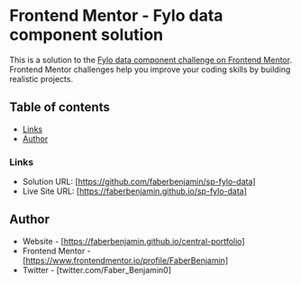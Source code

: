 # Frontend Mentor - Fylo data component solution

This is a solution to the [Fylo data component challenge on Frontend Mentor](https://www.frontendmentor.io/challenges/fylo-data-storage-component-1dZPRbV5n). Frontend Mentor challenges help you improve your coding skills by building realistic projects. 

## Table of contents

  - [Links](#links)
  - [Author](#author)

### Links

- Solution URL: [https://github.com/faberbenjamin/sp-fylo-data]
- Live Site URL: [https://faberbenjamin.github.io/sp-fylo-data]


## Author

- Website - [https://faberbenjamin.github.io/central-portfolio]
- Frontend Mentor - [https://www.frontendmentor.io/profile/FaberBenjamin]
- Twitter - [twitter.com/Faber_Benjamin0]

